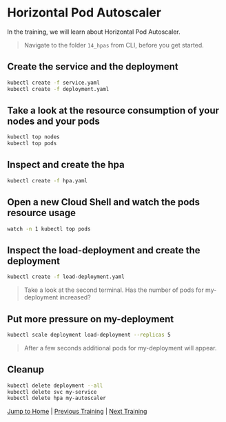 # Horizontal Pod Autoscaler

In the training, we will learn about Horizontal Pod Autoscaler.

>Navigate to the folder `14_hpas` from CLI, before you get started. 

## Create the service and the deployment

```bash
kubectl create -f service.yaml
kubectl create -f deployment.yaml
```

## Take a look at the resource consumption of your nodes and your pods

```bash
kubectl top nodes
kubectl top pods
```

## Inspect and create the hpa

```bash
kubectl create -f hpa.yaml
```

## Open a new Cloud Shell and watch the pods resource usage

```bash
watch -n 1 kubectl top pods
```

## Inspect the load-deployment and create the deployment

```bash
kubectl create -f load-deployment.yaml
```
>Take a look at the second terminal. Has the number of pods for my-deployment increased?

## Put more pressure on my-deployment

```bash
kubectl scale deployment load-deployment --replicas 5
```
>After a few seconds additional pods for my-deployment will appear.

## Cleanup

```bash
kubectl delete deployment --all
kubectl delete svc my-service
kubectl delete hpa my-autoscaler
```

[Jump to Home](../README.md) | [Previous Training](../13_secret/README.md) | [Next Training](../15_daemonset/README.md)